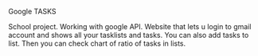 Google TASKS 

School project. Working with google API. Website that lets u login to gmail account and shows all your tasklists and tasks. You can also add tasks to list. 
Then you can check chart of ratio of tasks in lists.
